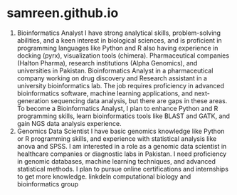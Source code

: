 # samreen.github.io
1.	Bioinformatics Analyst
I have strong analytical skills, problem-solving abilities, and a keen interest in biological sciences, and is proficient in programming languages like Python and R also having experience in docking (pyrx), visualization tools (chimera).
Pharmaceutical companies (Halton Pharma), research institutions (Alpha Genomics), and universities in Pakistan.
Bioinformatics Analyst in a pharmaceutical company working on drug discovery and Research assistant in a university bioinformatics lab.
The job requires proficiency in advanced bioinformatics software, machine learning applications, and next-generation sequencing data analysis, but there are gaps in these areas.
To become a Bioinformatics Analyst, I plan to enhance Python and R programming skills, learn bioinformatics tools like BLAST and GATK, and gain NGS data analysis experience.
2.	Genomics Data Scientist
I have basic genomics knowledge like Python or R programming skills, and experience with statistical analysis like anova and SPSS. I am interested in a role as a genomic data scientist in healthcare companies or diagnostic labs in Pakistan. I need proficiency in genomic databases, machine learning techniques, and advanced statistical methods.  I plan to pursue online certifications and internships to get more knowledge.
linkdeln computational biology and bioinformatics group
